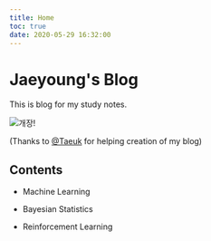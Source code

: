 ```yaml
---
title: Home
toc: true
date: 2020-05-29 16:32:00
---
```




# Jaeyoung's Blog



This is blog for my study notes.

![개장!](https://user-images.githubusercontent.com/26294469/74609940-0b6b0880-5132-11ea-9616-d6f8293cc8aa.gif)

(Thanks to [@Taeuk](https://github.com/taeuk-gang) for helping creation of my blog)



## Contents

- Machine Learning

- Bayesian Statistics

- Reinforcement Learning

  